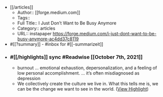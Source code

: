 - [[/articles]]
    - Author:: [[forge.medium.com]]
    - Tags::
    - Full Title:: I Just Don’t Want to Be Busy Anymore
    - Category:: articles
    - URL:: instapaper https://forge.medium.com/i-just-dont-want-to-be-busy-anymore-ac4dd37c8119
- #[[?summary]] - #inbox for #[[-summarizeit]]
- ### #[[/highlights]] sync #Readwise [[October 7th, 2021]]
    - burnout ... emotional exhaustion, depersonalization, and a feeling of low personal accomplishment. ... it’s often misdiagnosed as depression
    - We collectively create the culture we live in. What this tells me is, we can be the change we want to see in the world. ([View Highlight](https://instapaper.com/read/1449055506/17659329))
